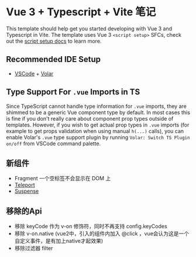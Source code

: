 # Vue 3 + Typescript + Vite 笔记

This template should help get you started developing with Vue 3 and Typescript in Vite. The template uses Vue 3 `<script setup>` SFCs, check out the [script setup docs](https://v3.vuejs.org/api/sfc-script-setup.html#sfc-script-setup) to learn more.

## Recommended IDE Setup

- [VSCode](https://code.visualstudio.com/) + [Volar](https://marketplace.visualstudio.com/items?itemName=johnsoncodehk.volar)

## Type Support For `.vue` Imports in TS

Since TypeScript cannot handle type information for `.vue` imports, they are shimmed to be a generic Vue component type by default. In most cases this is fine if you don't really care about component prop types outside of templates. However, if you wish to get actual prop types in `.vue` imports (for example to get props validation when using manual `h(...)` calls), you can enable Volar's `.vue` type support plugin by running `Volar: Switch TS Plugin on/off` from VSCode command palette.

## 新组件

- Fragment 一个空标签不会显示在 DOM 上
- [Teleport](https://v3.cn.vuejs.org/guide/teleport.html#teleport)
- [Suspense](https://v3.cn.vuejs.org/guide/migration/suspense.html#suspense)

## 移除的Api

- 移除 keyCode 作为 v-on 修饰符，同时不再支持 config.keyCodes
- 移除 v-on.native (vue2中，引入的组件内加入 @click ，vue会认为这是一个自定义事件，是有加上native才起效果)
- 移除过滤器 filter
